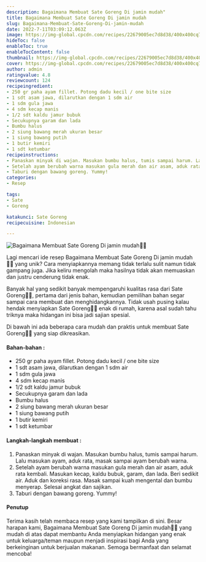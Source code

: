 ```yaml
---
description: Bagaimana Membuat Sate Goreng Di jamin mudah"
title: Bagaimana Membuat Sate Goreng Di jamin mudah
slug: Bagaimana-Membuat-Sate-Goreng-Di-jamin-mudah
date: 2022-7-11T03:09:12.063Z
image: https://img-global.cpcdn.com/recipes/22679005ec7d8d38/400x400cq70/photo.jpg
hideToc: false
enableToc: true
enableTocContent: false
thumbnail: https://img-global.cpcdn.com/recipes/22679005ec7d8d38/400x400cq70/photo.jpg
cover: https://img-global.cpcdn.com/recipes/22679005ec7d8d38/400x400cq70/photo.jpg
author: admin
ratingvalue: 4.8
reviewcount: 124
recipeingredient:
- 250 gr paha ayam fillet. Potong dadu kecil / one bite size
- 1 sdt asam jawa, dilarutkan dengan 1 sdm air
- 1 sdm gula jawa
- 4 sdm kecap manis
- 1/2 sdt kaldu jamur bubuk
- Secukupnya garam dan lada
- Bumbu halus
- 2 siung bawang merah ukuran besar
- 1 siung bawang putih
- 1 butir kemiri
- 1 sdt ketumbar
recipeinstructions:
- Panaskan minyak di wajan. Masukan bumbu halus, tumis sampai harum. Lalu masukan ayam, aduk rata, masak sampai ayam berubah warna.
- Setelah ayam berubah warna masukan gula merah dan air asam, aduk rata kembali. Masukan kecap, kaldu bubuk, garam, dan lada. Beri sedikit air. Aduk dan koreksi rasa. Masak sampai kuah mengental dan bumbu menyerap. Selesai angkat dan sajikan.
- Taburi dengan bawang goreng. Yummy!
categories:
- Resep

tags:
- Sate
- Goreng

katakunci: Sate Goreng
recipecuisine: Indonesian

---
```


![Bagaimana Membuat Sate Goreng Di jamin mudah👩‍🍳](https://img-global.cpcdn.com/recipes/22679005ec7d8d38/400x400cq70/photo.jpg)

Lagi mencari ide resep Bagaimana Membuat Sate Goreng Di jamin mudah👩‍🍳 yang unik? Cara menyiapkannya memang tidak terlalu sulit namun tidak gampang juga. Jika keliru mengolah maka hasilnya tidak akan memuaskan dan justru cenderung tidak enak.

Banyak hal yang sedikit banyak mempengaruhi kualitas rasa dari Sate Goreng👩‍🍳, pertama dari jenis bahan, kemudian pemilihan bahan segar sampai cara membuat dan menghidangkannya. Tidak usah pusing kalau hendak menyiapkan Sate Goreng👩‍🍳 enak di rumah, karena asal sudah tahu triknya maka hidangan ini bisa jadi sajian spesial.

Di bawah ini ada beberapa cara mudah dan praktis untuk membuat Sate Goreng👩‍🍳 yang siap dikreasikan.

<!--inarticleads1-->

#### Bahan-bahan :

- 250 gr paha ayam fillet. Potong dadu kecil / one bite size
- 1 sdt asam jawa, dilarutkan dengan 1 sdm air
- 1 sdm gula jawa
- 4 sdm kecap manis
- 1/2 sdt kaldu jamur bubuk
- Secukupnya garam dan lada
- Bumbu halus
- 2 siung bawang merah ukuran besar
- 1 siung bawang putih
- 1 butir kemiri
- 1 sdt ketumbar

<!--inarticleads2-->

#### Langkah-langkah membuat :

1. Panaskan minyak di wajan. Masukan bumbu halus, tumis sampai harum. Lalu masukan ayam, aduk rata, masak sampai ayam berubah warna.
1. Setelah ayam berubah warna masukan gula merah dan air asam, aduk rata kembali. Masukan kecap, kaldu bubuk, garam, dan lada. Beri sedikit air. Aduk dan koreksi rasa. Masak sampai kuah mengental dan bumbu menyerap. Selesai angkat dan sajikan.
1. Taburi dengan bawang goreng. Yummy!

#### Penutup

Terima kasih telah membaca resep yang kami tampilkan di sini. Besar harapan kami, Bagaimana Membuat Sate Goreng Di jamin mudah👩‍🍳 yang mudah di atas dapat membantu Anda menyiapkan hidangan yang enak untuk keluarga/teman maupun menjadi inspirasi bagi Anda yang berkeinginan untuk berjualan makanan. Semoga bermanfaat dan selamat mencoba!